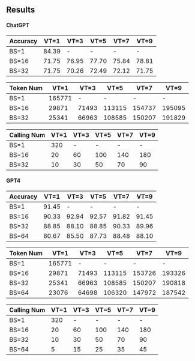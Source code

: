 ## Results
#### ChatGPT
| Accuracy | VT=1 	| VT=3 	| VT=5 	| VT=7 	| VT=9 	|
|---	   |---	    |---  	|---	|---	|---  	|
| BS=1 	   |  84.39	|   - 	|   -  	|   - 	|   -   |
| BS=16    |  71.75	|  76.95| 77.70	|  75.84|  78.81|
| BS=32    |  71.75 | 70.26 |  72.49| 72.12 | 71.75 |


| Token Num | VT=1 	| VT=3 	| VT=5 	| VT=7 	| VT=9 	|
|---	    |---	|--- 	|---	|---	|---  	|
| BS=1 	    | 165771|   - 	|   -  	|   - 	|   -   |
| BS=16     |  29871| 71493	| 113115| 154737|195095 |
| BS=32     |  25341| 66963	|108585 | 150207|191829 |


| Calling Num | VT=1 	| VT=3 	| VT=5 	| VT=7 	| VT=9 	|
|---	      |---	    |---  	|---	|---	|---  	|
| BS=1 	      |  320	|   - 	|   -  	|   - 	|   -   |
| BS=16       |  20 	|  60	|  100	| 140	|   180 |
| BS=32       |  10	    | 30	|  50   | 70 	|   90  |


#### GPT4
| Accuracy | VT=1 	| VT=3 	| VT=5 	| VT=7 	| VT=9 	|
|---	   |---	    |---  	|---	|---	|---    |
| BS=1 	   | 91.45  |   - 	|   -  	|   - 	|   -   |
| BS=16    | 90.33 	|  92.94| 92.57	|  91.82| 91.45 |
| BS=32    | 88.85	| 88.10 | 88.85 |  90.33| 89.96 |
| BS=64    |  80.67	| 85.50	|  87.73|88.48	| 88.10 |

| Token Num | VT=1 	| VT=3 	| VT=5 	| VT=7 	| VT=9 	|
|---	    |---	|---  	|---	|---	|---  	|
| BS=1 	    | 165771|   - 	|   -  	|   - 	|   -   |
| BS=16     |  29871|  71493|113115	| 153726|193326 |
| BS=32     | 25341	|  66963| 108585| 150207| 190818|
| BS=64     | 23076	|  64698|  106320| 147972|187542|

| Calling Num | VT=1 	| VT=3 	| VT=5 	| VT=7 	| VT=9 	|
|---	      |---	    |---  	|---	|---	|---  	|
| BS=1 	      | 320     |   - 	|   -  	|   - 	|   -   |
| BS=16       | 20   	| 60	| 100	|140	|  180  |
| BS=32       | 10      | 30	|   50  |  70   |   90  |
| BS=64       |  5	    |  15   | 25	|  35   | 45    |
